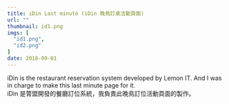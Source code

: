 ```yaml
---
title: iDin Last minute (iDin 晚鳥訂桌活動頁面)
url: ""
thumbnail: id1.png
imgs: [
  "id1.png",
  "id2.png"
]
date: 2018-09-01
---
```

iDin is the restaurant reservation system developed by Lemon IT. And I was in charge to make this last minute page for it.<br/>
iDin 是膂盟開發的餐廳訂位系統，我負責此晚鳥訂位活動頁面的製作。